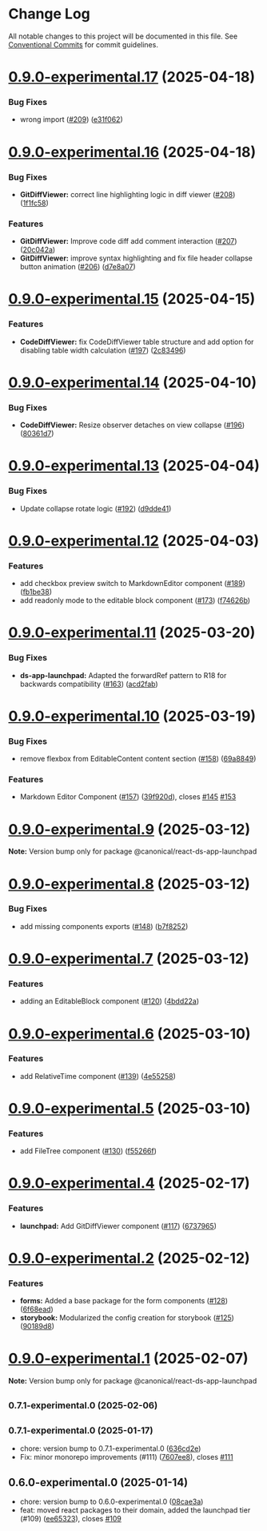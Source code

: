 # Change Log

All notable changes to this project will be documented in this file.
See [Conventional Commits](https://conventionalcommits.org) for commit guidelines.

# [0.9.0-experimental.17](https://github.com/canonical/ds25/compare/v0.9.0-experimental.16...v0.9.0-experimental.17) (2025-04-18)


### Bug Fixes

* wrong import ([#209](https://github.com/canonical/ds25/issues/209)) ([e31f062](https://github.com/canonical/ds25/commit/e31f0625b1549bc9ddce98b3cc81bbc6a781b658))





# [0.9.0-experimental.16](https://github.com/canonical/ds25/compare/v0.9.0-experimental.15...v0.9.0-experimental.16) (2025-04-18)


### Bug Fixes

* **GitDiffViewer:** correct line highlighting logic in diff viewer ([#208](https://github.com/canonical/ds25/issues/208)) ([1f1fc58](https://github.com/canonical/ds25/commit/1f1fc585883bd5b61e126830776d3a46c021b6b3))


### Features

* **GitDiffViewer:** Improve code diff add comment interaction ([#207](https://github.com/canonical/ds25/issues/207)) ([20c042a](https://github.com/canonical/ds25/commit/20c042a6a8ce7bdb2066e828f80d848a7d812c56))
* **GitDiffViewer:** improve syntax highlighting and fix file header collapse button animation ([#206](https://github.com/canonical/ds25/issues/206)) ([d7e8a07](https://github.com/canonical/ds25/commit/d7e8a070c459a8e1e6a2c0f8d116f1021e87ee9b))





# [0.9.0-experimental.15](https://github.com/canonical/ds25/compare/v0.9.0-experimental.14...v0.9.0-experimental.15) (2025-04-15)


### Features

* **CodeDiffViewer:** fix CodeDiffViewer table structure and add option for disabling table width calculation ([#197](https://github.com/canonical/ds25/issues/197)) ([2c83496](https://github.com/canonical/ds25/commit/2c83496c03bb4d2fd67fe78477e24bc9b9f4ff69))





# [0.9.0-experimental.14](https://github.com/canonical/ds25/compare/v0.9.0-experimental.13...v0.9.0-experimental.14) (2025-04-10)


### Bug Fixes

* **CodeDiffViewer:** Resize observer detaches on view collapse ([#196](https://github.com/canonical/ds25/issues/196)) ([80361d7](https://github.com/canonical/ds25/commit/80361d73aa3be5229ee51feab66ae35c6b60c78e))





# [0.9.0-experimental.13](https://github.com/canonical/ds25/compare/v0.9.0-experimental.12...v0.9.0-experimental.13) (2025-04-04)


### Bug Fixes

* Update collapse rotate logic ([#192](https://github.com/canonical/ds25/issues/192)) ([d9dde41](https://github.com/canonical/ds25/commit/d9dde41dd2bf88d05c9122e72b9a94b6152a0657))





# [0.9.0-experimental.12](https://github.com/canonical/ds25/compare/v0.9.0-experimental.11...v0.9.0-experimental.12) (2025-04-03)


### Features

* add checkbox preview switch to MarkdownEditor component ([#189](https://github.com/canonical/ds25/issues/189)) ([fb1be38](https://github.com/canonical/ds25/commit/fb1be38893403c439513062724b30049703be66e))
* add readonly mode to the editable block component ([#173](https://github.com/canonical/ds25/issues/173)) ([f74626b](https://github.com/canonical/ds25/commit/f74626b8f0839fa9bcc57a1b9feaf4b86473bbac))





# [0.9.0-experimental.11](https://github.com/canonical/ds25/compare/v0.9.0-experimental.10...v0.9.0-experimental.11) (2025-03-20)


### Bug Fixes

* **ds-app-launchpad:** Adapted the forwardRef pattern to R18 for backwards compatibility ([#163](https://github.com/canonical/ds25/issues/163)) ([acd2fab](https://github.com/canonical/ds25/commit/acd2fab76153718b576560b14ca125056171b725))





# [0.9.0-experimental.10](https://github.com/canonical/ds25/compare/v0.9.0-experimental.9...v0.9.0-experimental.10) (2025-03-19)


### Bug Fixes

* remove flexbox from EditableContent content section ([#158](https://github.com/canonical/ds25/issues/158)) ([69a8849](https://github.com/canonical/ds25/commit/69a884943af628f428794c055515ed50e17d16f8))


### Features

* Markdown Editor Component ([#157](https://github.com/canonical/ds25/issues/157)) ([39f920d](https://github.com/canonical/ds25/commit/39f920dd18dcd507823a96e53284db082e2d1744)), closes [#145](https://github.com/canonical/ds25/issues/145) [#153](https://github.com/canonical/ds25/issues/153)





# [0.9.0-experimental.9](https://github.com/canonical/ds25/compare/v0.9.0-experimental.8...v0.9.0-experimental.9) (2025-03-12)

**Note:** Version bump only for package @canonical/react-ds-app-launchpad





# [0.9.0-experimental.8](https://github.com/canonical/ds25/compare/v0.9.0-experimental.7...v0.9.0-experimental.8) (2025-03-12)


### Bug Fixes

* add missing components exports ([#148](https://github.com/canonical/ds25/issues/148)) ([b7f8252](https://github.com/canonical/ds25/commit/b7f82524a5ede77b5c55b139822f89b7bb1531a2))





# [0.9.0-experimental.7](https://github.com/canonical/ds25/compare/v0.9.0-experimental.6...v0.9.0-experimental.7) (2025-03-12)


### Features

* adding an EditableBlock component ([#120](https://github.com/canonical/ds25/issues/120)) ([4bdd22a](https://github.com/canonical/ds25/commit/4bdd22ab230742355855b8cfab9ffe7ca118c0ab))





# [0.9.0-experimental.6](https://github.com/canonical/ds25/compare/v0.9.0-experimental.5...v0.9.0-experimental.6) (2025-03-10)


### Features

* add RelativeTime component ([#139](https://github.com/canonical/ds25/issues/139)) ([4e55258](https://github.com/canonical/ds25/commit/4e55258298ebe9c392efd7d011ef6d8e8f46b018))





# [0.9.0-experimental.5](https://github.com/canonical/ds25/compare/v0.9.0-experimental.4...v0.9.0-experimental.5) (2025-03-10)


### Features

* add FileTree component ([#130](https://github.com/canonical/ds25/issues/130)) ([f55266f](https://github.com/canonical/ds25/commit/f55266f12ac105be72d2fbecd0bc7c2e4080e358))





# [0.9.0-experimental.4](https://github.com/canonical/ds25/compare/v0.9.0-experimental.3...v0.9.0-experimental.4) (2025-02-17)


### Features

* **launchpad:** Add GitDiffViewer component ([#117](https://github.com/canonical/ds25/issues/117)) ([6737965](https://github.com/canonical/ds25/commit/6737965a21fa3b9c78be30e6f1d22ebb003e1f9a))





# [0.9.0-experimental.2](https://github.com/canonical/ds25/compare/v0.9.0-experimental.1...v0.9.0-experimental.2) (2025-02-12)


### Features

* **forms:** Added a base package for the form components ([#128](https://github.com/canonical/ds25/issues/128)) ([6f68ead](https://github.com/canonical/ds25/commit/6f68eade4bcee41988bed4826a2a4211a1c25917))
* **storybook:** Modularized the config creation for storybook ([#125](https://github.com/canonical/ds25/issues/125)) ([90189d8](https://github.com/canonical/ds25/commit/90189d89b5a1948a417adea245708336225f598d))





# [0.9.0-experimental.1](https://github.com/canonical/ds25/compare/v0.9.0-experimental.0...v0.9.0-experimental.1) (2025-02-07)

**Note:** Version bump only for package @canonical/react-ds-app-launchpad





## <small>0.7.1-experimental.0 (2025-02-06)</small>




## <small>0.7.1-experimental.0 (2025-01-17)</small>

* chore: version bump to 0.7.1-experimental.0 ([636cd2e](https://github.com/canonical/ds25/commit/636cd2e))
* Fix: minor monorepo improvements (#111) ([7607ee8](https://github.com/canonical/ds25/commit/7607ee8)), closes [#111](https://github.com/canonical/ds25/issues/111)



## 0.6.0-experimental.0 (2025-01-14)

* chore: version bump to 0.6.0-experimental.0 ([08cae3a](https://github.com/canonical/ds25/commit/08cae3a))
* feat: moved react packages to their domain, added the launchpad tier (#109) ([ee65323](https://github.com/canonical/ds25/commit/ee65323)), closes [#109](https://github.com/canonical/ds25/issues/109)
